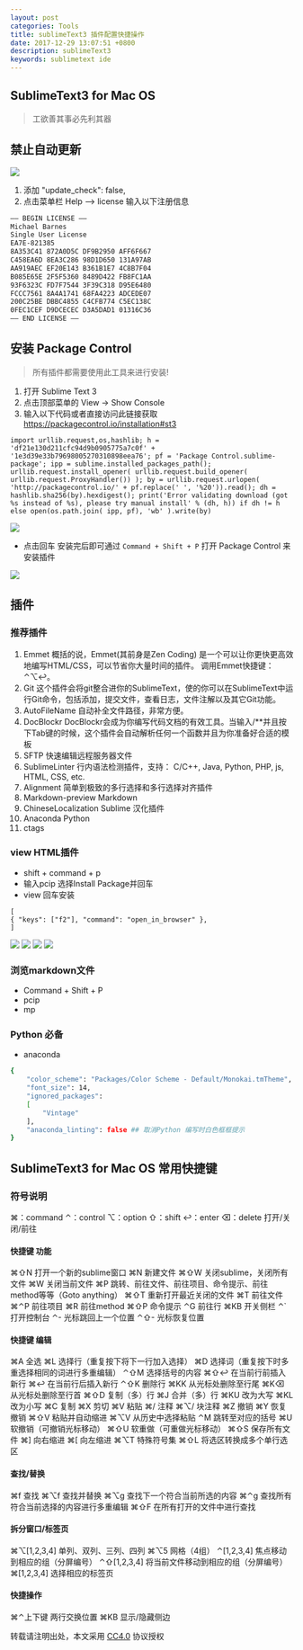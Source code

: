 ```yaml
---
layout: post
categories: Tools
title: sublimeText3 插件配置快捷操作
date: 2017-12-29 13:07:51 +0800
description: sublimeText3
keywords: sublimetext ide
---
```


## SublimeText3 for Mac OS
> 工欲善其事必先利其器 


## 禁止自动更新
![](https://raw.githubusercontent.com/jevic/images/master/other/sublimeText_User.png)
1. 添加 "update_check": false,
2. 点击菜单栏 Help --> license 输入以下注册信息

``` sh
—– BEGIN LICENSE —–
Michael Barnes
Single User License
EA7E-821385
8A353C41 872A0D5C DF9B2950 AFF6F667
C458EA6D 8EA3C286 98D1D650 131A97AB
AA919AEC EF20E143 B361B1E7 4C8B7F04
B085E65E 2F5F5360 8489D422 FB8FC1AA
93F6323C FD7F7544 3F39C318 D95E6480
FCCC7561 8A4A1741 68FA4223 ADCEDE07
200C25BE DBBC4855 C4CFB774 C5EC138C
0FEC1CEF D9DCECEC D3A5DAD1 01316C36
—— END LICENSE ——
```

## 安装 Package Control
> 所有插件都需要使用此工具来进行安装! 

1. 打开 Sublime Text 3
2. 点击顶部菜单的 View -> Show Console
3. 输入以下代码或者直接访问此链接获取 https://packagecontrol.io/installation#st3

```
import urllib.request,os,hashlib; h = 'df21e130d211cfc94d9b0905775a7c0f' + '1e3d39e33b79698005270310898eea76'; pf = 'Package Control.sublime-package'; ipp = sublime.installed_packages_path(); urllib.request.install_opener( urllib.request.build_opener( urllib.request.ProxyHandler()) ); by = urllib.request.urlopen( 'http://packagecontrol.io/' + pf.replace(' ', '%20')).read(); dh = hashlib.sha256(by).hexdigest(); print('Error validating download (got %s instead of %s), please try manual install' % (dh, h)) if dh != h else open(os.path.join( ipp, pf), 'wb' ).write(by)
```
![](https://raw.githubusercontent.com/jevic/images/master/other/package01.png)

- 点击回车 安装完后即可通过 `Command + Shift + P` 打开 Package Control 来安装插件

![](https://raw.githubusercontent.com/jevic/images/master/other/package02.png)

##

## 插件
### 推荐插件 
1. Emmet 概括的说，Emmet(其前身是Zen Coding) 是一个可以让你更快更高效地编写HTML/CSS，可以节省你大量时间的插件。 
调用Emmet快捷键：⌃⌥↩。 
2. Git 这个插件会将git整合进你的SublimeText，使的你可以在SublimeText中运行Git命令，包括添加，提交文件，查看日志，文件注解以及其它Git功能。 
3. AutoFileName 自动补全文件路径，非常方便。 
4. DocBlockr DocBlockr会成为你编写代码文档的有效工具。当输入/**并且按下Tab键的时候，这个插件会自动解析任何一个函数并且为你准备好合适的模板 
5. SFTP 快速编辑远程服务器文件 
6. SublimeLinter 行内语法检测插件，支持： C/C++, Java, Python, PHP, js, HTML, CSS, etc. 
7. Alignment 简单到极致的多行选择和多行选择对齐插件 
8. Markdown-preview Markdown 
9. ChineseLocalization Sublime 汉化插件
10. Anaconda Python
11. ctags
### view HTML插件
- shift + command + p 
- 输入pcip 选择Install Package并回车
- view 回车安装

```
[  
{ "keys": ["f2"], "command": "open_in_browser" },
]

```

![](https://raw.githubusercontent.com/jevic/images/master/other/viewhtml_01.png)
![](https://raw.githubusercontent.com/jevic/images/master/other/viewhtml_02.png)
![](https://raw.githubusercontent.com/jevic/images/master/other/viewhtml_set_03.png)
![](https://raw.githubusercontent.com/jevic/images/master/other/viewhtml_key_04.png)

### 浏览markdown文件
- Command + Shift + P
- pcip
- mp

### Python 必备
- anaconda

``` sh
{
    "color_scheme": "Packages/Color Scheme - Default/Monokai.tmTheme",
    "font_size": 14,
    "ignored_packages":
    [
        "Vintage"
    ],
    "anaconda_linting": false ## 取消Python 编写时白色框框提示
}
``` 


## SublimeText3 for Mac OS 常用快捷键
### 符号说明

⌘：command 
⌃：control 
⌥：option 
⇧：shift 
↩：enter 
⌫：delete 
打开/关闭/前往

#### 快捷键 功能 
⌘⇧N 打开一个新的sublime窗口 
⌘N 新建文件 
⌘⇧W 关闭sublime，关闭所有文件 
⌘W 关闭当前文件 
⌘P 跳转、前往文件、前往项目、命令提示、前往method等等（Goto anything） 
⌘⇧T 重新打开最近关闭的文件 
⌘T 前往文件 
⌘⌃P 前往项目 
⌘R 前往method 
⌘⇧P 命令提示 
⌃G 前往行 
⌘KB 开关侧栏 
⌃` 打开控制台 
⌃- 光标跳回上一个位置 
⌃⇧- 光标恢复位置 
#### 快捷键 编辑
 
⌘A 全选 
⌘L 选择行（重复按下将下一行加入选择） 
⌘D 选择词（重复按下时多重选择相同的词进行多重编辑） 
⌃⇧M 选择括号的内容 
⌘⇧↩ 在当前行前插入新行 
⌘↩ 在当前行后插入新行 
⌃⇧K 删除行 
⌘KK 从光标处删除至行尾 
⌘K⌫ 从光标处删除至行首 
⌘⇧D 复制（多）行 
⌘J 合并（多）行 
⌘KU 改为大写 
⌘KL 改为小写 
⌘C 复制 
⌘X 剪切 
⌘V 粘贴 
⌘/ 注释 
⌘⌥/ 块注释 
⌘Z 撤销 
⌘Y 恢复撤销 
⌘⇧V 粘贴并自动缩进 
⌘⌥V 从历史中选择粘贴 
⌃M 跳转至对应的括号 
⌘U 软撤销（可撤销光标移动） 
⌘⇧U 软重做（可重做光标移动） 
⌘⇧S 保存所有文件 
⌘] 向右缩进 
⌘[ 向左缩进 
⌘⌥T 特殊符号集 
⌘⇧L 将选区转换成多个单行选区 

#### 查找/替换
⌘f 查找 
⌘⌥f 查找并替换 
⌘⌥g 查找下一个符合当前所选的内容 
⌘⌃g 查找所有符合当前选择的内容进行多重编辑 
⌘⇧F 在所有打开的文件中进行查找 
#### 拆分窗口/标签页


⌘⌥[1,2,3,4] 单列、双列、三列、四列 
⌘⌥5 网格（4组） 
⌃[1,2,3,4] 焦点移动到相应的组（分屏编号） 
⌃⇧[1,2,3,4] 将当前文件移动到相应的组（分屏编号） 
⌘[1,2,3,4] 选择相应的标签页 
#### 快捷操作

⌘⌃上下键 两行交换位置 
⌘KB 显示/隐藏侧边


转载请注明出处，本文采用 [CC4.0](http://creativecommons.org/licenses/by-nc-nd/4.0/) 协议授权

